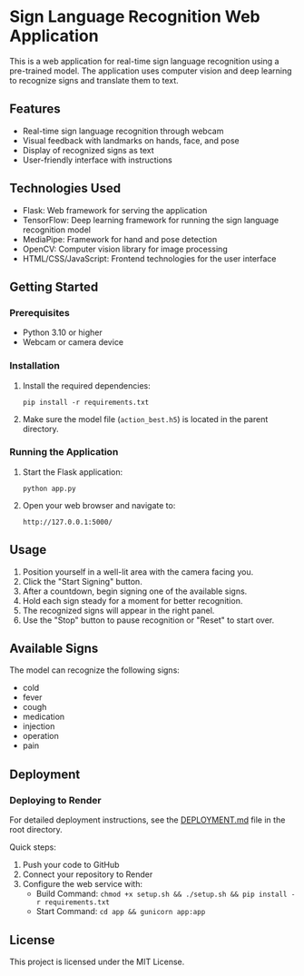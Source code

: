 # Sign Language Recognition Web Application

This is a web application for real-time sign language recognition using a pre-trained model. The application uses computer vision and deep learning to recognize signs and translate them to text.

## Features

- Real-time sign language recognition through webcam
- Visual feedback with landmarks on hands, face, and pose
- Display of recognized signs as text
- User-friendly interface with instructions

## Technologies Used

- Flask: Web framework for serving the application
- TensorFlow: Deep learning framework for running the sign language recognition model
- MediaPipe: Framework for hand and pose detection
- OpenCV: Computer vision library for image processing
- HTML/CSS/JavaScript: Frontend technologies for the user interface

## Getting Started

### Prerequisites

- Python 3.10 or higher
- Webcam or camera device

### Installation

1. Install the required dependencies:
   ```
   pip install -r requirements.txt
   ```

2. Make sure the model file (`action_best.h5`) is located in the parent directory.

### Running the Application

1. Start the Flask application:
   ```
   python app.py
   ```

2. Open your web browser and navigate to:
   ```
   http://127.0.0.1:5000/
   ```

## Usage

1. Position yourself in a well-lit area with the camera facing you.
2. Click the "Start Signing" button.
3. After a countdown, begin signing one of the available signs.
4. Hold each sign steady for a moment for better recognition.
5. The recognized signs will appear in the right panel.
6. Use the "Stop" button to pause recognition or "Reset" to start over.

## Available Signs

The model can recognize the following signs:
- cold
- fever
- cough
- medication
- injection
- operation
- pain

## Deployment

### Deploying to Render

For detailed deployment instructions, see the [DEPLOYMENT.md](../DEPLOYMENT.md) file in the root directory.

Quick steps:
1. Push your code to GitHub
2. Connect your repository to Render
3. Configure the web service with:
   - Build Command: `chmod +x setup.sh && ./setup.sh && pip install -r requirements.txt`
   - Start Command: `cd app && gunicorn app:app`

## License

This project is licensed under the MIT License. 